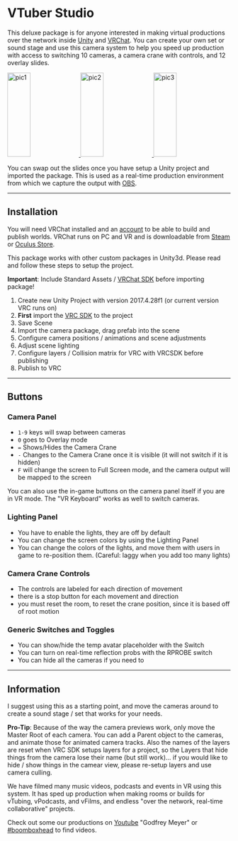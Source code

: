 # VTuber Studio

This deluxe package is for anyone interested in making virtual productions over the network inside [Unity](https://unity.com) and [VRChat](https://vrchat.com). You can create your own set or sound stage and use this camera system to help you speed up production with access to switching 10 cameras, a camera crane with controls, and 12 overlay slides. 

<a href="https://i.imgur.com/9lAc6AE.png">
  <img alt="pic1" target="_blank" src="https://i.imgur.com/9lAc6AE.png" height="190" width="32%">
</a>
<a href="https://i.imgur.com/9upoEUU.png">
  <img alt="pic2" target="_blank" src="https://i.imgur.com/9upoEUU.png" height="190" width="32%">
</a>
<a href="https://i.imgur.com/UzVL9yD.png">
  <img alt="pic3" target="_blank" src="https://i.imgur.com/UzVL9yD.png" height="190" width="32%">
</a>

You can swap out the slides once you have setup a Unity project and imported the package. This is used as a real-time production environment from which we capture the output with [OBS](https://obsproject.com). 


---
 
## Installation


You will need VRChat installed and an [account](https://vrchat.com/home/register) to be able to build and publish worlds. VRChat runs on PC and VR and is downloadable from [Steam](https://store.steampowered.com/app/438100/VRChat/) or [Oculus Store](https://www.oculus.com/experiences/rift/997678176960598/?locale=en_US).

This package works with other custom packages in Unity3d. Please read and follow these steps to setup the project. 

**Important**: Include Standard Assets / [VRChat SDK](https://docs.vrchat.com/docs/setting-up-the-sdk) before importing package!

1. Create new Unity Project with version 2017.4.28f1 (or current version VRC runs on)
2. **First** import the [VRC SDK](https://docs.vrchat.com/docs/setting-up-the-sdk) to the project
3. Save Scene
4. Import the camera package, drag prefab into the scene
5. Configure camera positions / animations and scene adjustments
6. Adjust scene lighting
7. Configure layers / Collision matrix for VRC with VRCSDK before publishing
8. Publish to VRC

---

## Buttons

### Camera Panel 

- `1-9` keys will swap between cameras 
- `0` goes to Overlay mode 
- `=` Shows/Hides the Camera Crane 
- `-` Changes to the Camera Crane once it is visible (it will not switch if it is hidden) 
- `F` will change the screen to Full Screen mode, and the camera output will be mapped to the screen

You can also use the in-game buttons on the camera panel itself if you are in VR mode. The "VR Keyboard" works as well to switch cameras.

### Lighting Panel 

- You have to enable the lights, they are off by default 
- You can change the screen colors by using the Lighting Panel 
- You can change the colors of the lights, and move them with users in game to re-position them. (Careful: laggy when you add too many lights)

### Camera Crane Controls

- The controls are labeled for each direction of movement 
- there is a stop button for each movement and direction 
- you must reset the room, to reset the crane position, since it is based off of root motion

### Generic Switches and Toggles 

- You can show/hide the temp avatar placeholder with the Switch 
- You can turn on real-time reflection probs with the RPROBE switch 
- You can hide all the cameras if you need to


---

## Information

I suggest using this as a starting point, and move the cameras around to create a sound stage / set that works for your needs.

**Pro-Tip**: Because of the way the camera previews work, only move the Master Root of each camera. You can add a Parent object to the cameras, and animate those for animated camera tracks. Also the names of the layers are reset when VRC SDK setups layers for a project, so the Layers that hide things from the camera lose their name (but still work)... if you would like to hide / show things in the camear view, please re-setup layers and use camera culling.

We have filmed many music videos, podcasts and events in VR using this system. It has sped up production when making rooms or builds for vTubing, vPodcasts, and vFilms, and endless "over the network, real-time collaborative" projects.

Check out some our productions on [Youtube](https://www.youtube.com/results?search_query=godfrey+meyer&page=&utm_source=opensearch) "Godfrey Meyer" or [#boomboxhead](https://www.youtube.com/results?search_query=%23boomboxhead) to find videos.
